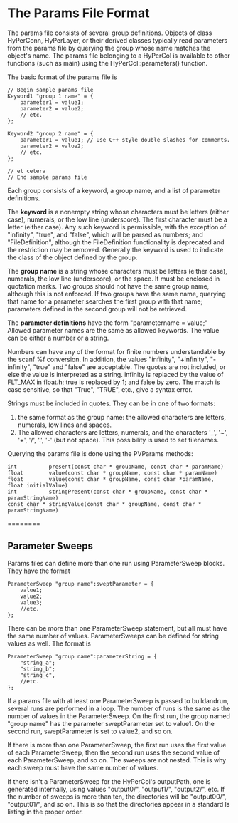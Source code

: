 # The Params File Format

The params file consists of several group definitions. Objects of class
HyPerConn, HyPerLayer, or their derived classes typically read parameters
from the params file by querying the group whose name matches the object's
name. The params file belonging to a HyPerCol is available to other
functions (such as main) using the HyPerCol::parameters() function.

The basic format of the params file is

	// Begin sample params file
	Keyword1 "group 1 name" = {
    	parameter1 = value1;
    	parameter2 = value2;
    	// etc.
	};

	Keyword2 "group 2 name" = {
    	parameter1 = value1; // Use C++ style double slashes for comments.
    	parameter2 = value2;
    	// etc.
	};

	// et cetera
	// End sample params file

Each group consists of a keyword, a group name, and a list of parameter
definitions.

The **keyword** is a nonempty string whose characters must be letters (either
case), numerals, or the low line (underscore).  The first character must be
a letter (either case).  Any such keyword is permissible, with the exception
of "infinity", "true", and "false", which will be parsed as numbers; and
"FileDefinition", although the FileDefinition functionality is deprecated
and the restriction may be removed. Generally the keyword is used to
indicate the class of the object defined by the group.

The **group name** is a string whose characters must be letters (either case),
numerals, the low line (underscore), or the space.  It must be enclosed in
quotation marks.  Two groups should not have the same group name, although
this is not enforced.  If two groups have the same name, querying that name
for a parameter searches the first group with that name; parameters defined
in the second group will not be retrieved.

The **parameter definitions** have the form "parametername = value;"  Allowed
parameter names are the same as allowed keywords.  The value can be either a
number or a string.

Numbers can have any of the format for finite numbers understandable by the
scanf %f conversion.  In addition, the values "infinity", "+infinity",
"-infinity", "true" and "false" are acceptable.  The quotes are not
included, or else the value is interpreted as a string.  infinity is replaced
by the value of FLT_MAX in float.h; true is replaced by 1; and false by zero.
The match is case sensitive, so that "True", "TRUE", etc., give a syntax
error.

Strings must be included in quotes.  They can be in one of two formats:

1.  the same format as the group name:  the allowed characters are letters,
     numerals, low lines and spaces.
2.  The allowed characters are letters, numerals, and the characters
     '_', '~', '+', '/', '.', '-' (but not space).  This possibility is
     used to set filenames.

Querying the params file is done using the PVParams methods:
    
	int          present(const char * groupName, const char * paramName)
	float        value(const char * groupName, const char * paramName)
	float        value(const char * groupName, const char *paramName, float initialValue)
	int          stringPresent(const char * groupName, const char * paramStringName)
	const char * stringValue(const char * groupName, const char * paramStringName)

========

## Parameter Sweeps

Params files can define more than one run using ParameterSweep blocks.  They have
the format

	ParameterSweep "group name":sweptParameter = {
    	value1;
    	value2;
    	value3;
    	//etc.
	};

There can be more than one ParameterSweep statement, but all must have the same
number of values.  ParameterSweeps can be defined for string values as well.
The format is

	ParameterSweep "group name":parameterString = {
    	"string_a";
    	"string_b";
    	"string_c",
    	//etc.
	};


If a params file with at least one ParameterSweep is passed to buildandrun,
several runs are performed in a loop.  The number of runs is the same as the 
number of values in the ParameterSweep.  On the first run, the group named
"group name" has the parameter sweptParameter set to value1.  On the second
run, sweptParameter is set to value2, and so on.

If there is more than one ParameterSweep, the first run uses the first value
of each ParameterSweep, then the second run uses the second value of each
ParameterSweep, and so on.  The sweeps are not nested.  This is why each
sweep must have the same number of values.

If there isn't a ParameterSweep for the HyPerCol's outputPath, one is
generated internally, using values "output0/", "output1/", "output2/", etc. 
If the number of sweeps is more than ten, the directories will be
"output00/", "output01/", and so on.  This is so that the directories appear
in a standard ls listing in the proper order.
